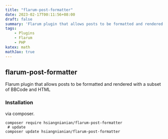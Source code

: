 ```yaml
---
title: "flarum-post-formatter"
date: 2023-02-17T00:11:56+08:00
draft: false
summary: 'Flarum plugin that allows posts to be formatted and rendered with a subset of BBCode and HTML.'
tags:
    - Plugins
    - Flarum
    - PHP
katex: math
mathJax: true
---
```


## flarum-post-formatter
Flarum plugin that allows posts to be formatted and rendered with a subset of BBCode and HTML

### Installation
via composer.

```shell
composer require hsiangnianian/flarum-post-formatter
 # update
composer update hsiangnianian/flarum-post-formatter
```